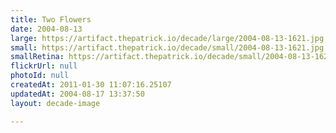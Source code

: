 ```yaml
---
title: Two Flowers
date: 2004-08-13
large: https://artifact.thepatrick.io/decade/large/2004-08-13-1621.jpg
small: https://artifact.thepatrick.io/decade/small/2004-08-13-1621.jpg
smallRetina: https://artifact.thepatrick.io/decade/small/2004-08-13-1621@2x.jpg
flickrUrl: null
photoId: null
createdAt: 2011-01-30 11:07:16.25107
updatedAt: 2004-08-17 13:37:50
layout: decade-image

---
```


